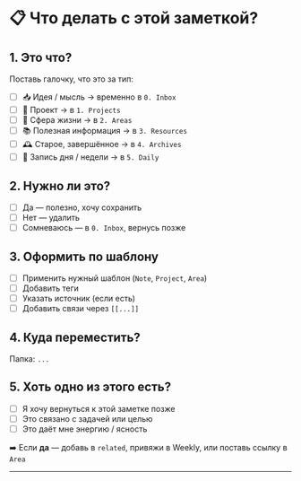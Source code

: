 # 📋 Что делать с этой заметкой?

## 1. Это что?
Поставь галочку, что это за тип:

- [ ] 📥 Идея / мысль → временно в `0. Inbox`
- [ ] 📌 Проект → в `1. Projects`
- [ ] 🧭 Сфера жизни → в `2. Areas`
- [ ] 📚 Полезная информация → в `3. Resources`
- [ ] 🕰 Старое, завершённое → в `4. Archives`
- [ ] 📅 Запись дня / недели → в `5. Daily`

## 2. Нужно ли это?

- [ ] Да — полезно, хочу сохранить
- [ ] Нет — удалить
- [ ] Сомневаюсь — в `0. Inbox`, вернусь позже

## 3. Оформить по шаблону

- [ ] Применить нужный шаблон (`Note`, `Project`, `Area`)
- [ ] Добавить теги
- [ ] Указать источник (если есть)
- [ ] Добавить связи через `[[...]]`

## 4. Куда переместить?

Папка: `...`

## 5. Хоть одно из этого есть?

- [ ] Я хочу вернуться к этой заметке позже
- [ ] Это связано с задачей или целью
- [ ] Это даёт мне энергию / ясность

➡️ Если **да** — добавь в `related`, привяжи в Weekly, или поставь ссылку в `Area`

---